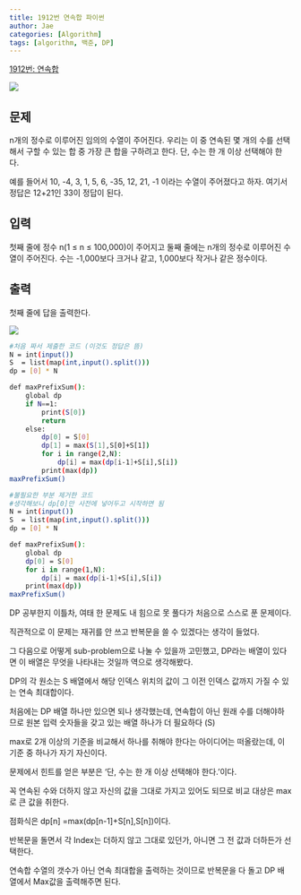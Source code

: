 ```yaml
---
title: 1912번 연속합 파이썬
author: Jae
categories: [Algorithm]
tags: [algorithm, 백준, DP]
---
```


[1912번: 연속합](https://www.acmicpc.net/problem/1912)

![](https://images.velog.io/images/a87380/post/7ad96932-6c81-4660-932d-67b91b6f13ab/image.png)

## 문제

n개의 정수로 이루어진 임의의 수열이 주어진다. 우리는 이 중 연속된 몇 개의 수를 선택해서 구할 수 있는 합 중 가장 큰 합을 구하려고 한다. 단, 수는 한 개 이상 선택해야 한다.

예를 들어서 10, -4, 3, 1, 5, 6, -35, 12, 21, -1 이라는 수열이 주어졌다고 하자. 여기서 정답은 12+21인 33이 정답이 된다.

## 입력

첫째 줄에 정수 n(1 ≤ n ≤ 100,000)이 주어지고 둘째 줄에는 n개의 정수로 이루어진 수열이 주어진다. 수는 -1,000보다 크거나 같고, 1,000보다 작거나 같은 정수이다.

## 출력

첫째 줄에 답을 출력한다.

![](https://images.velog.io/images/a87380/post/96908d4d-8d70-43c5-ab83-e6e27fd392af/image.png)

```bash
#처음 짜서 제출한 코드 (이것도 정답은 뜸)
N = int(input())
S  = list(map(int,input().split()))
dp = [0] * N

def maxPrefixSum():
    global dp
    if N==1:
        print(S[0])
        return
    else:
        dp[0] = S[0]
        dp[1] = max(S[1],S[0]+S[1])
        for i in range(2,N):
            dp[i] = max(dp[i-1]+S[i],S[i])
        print(max(dp))
maxPrefixSum()

#불필요한 부분 제거한 코드
#생각해보니 dp[0]만 사전에 넣어두고 시작하면 됨
N = int(input())
S  = list(map(int,input().split()))
dp = [0] * N

def maxPrefixSum():
    global dp
    dp[0] = S[0]
    for i in range(1,N):
        dp[i] = max(dp[i-1]+S[i],S[i])
    print(max(dp))
maxPrefixSum()
```

DP 공부한지 이틀차, 여태 한 문제도 내 힘으로 못 풀다가 처음으로 스스로 푼 문제이다.

직관적으로 이 문제는 재귀를 안 쓰고 반복문을 쓸 수 있겠다는 생각이 들었다.

그 다음으로 어떻게 sub-problem으로 나눌 수 있을까 고민했고, DP라는 배열이 있다면 이 배열은 무엇을 나타내는 것일까 역으로 생각해봤다.

DP의 각 원소는 S 배열에서 해당 인덱스 위치의 값이 그 이전 인덱스 값까지 가질 수 있는 연속 최대합이다.

처음에는 DP 배열 하나만 있으면 되나 생각했는데, 연속합이 아닌 원래 수를 더해야하므로 원본 입력 숫자들을 갖고 있는 배열 하나가 더 필요하다 (S)

max로 2개 이상의 기준을 비교해서 하나를 취해야 한다는 아이디어는 떠올랐는데, 이 기준 중 하나가 자기 자신이다.

문제에서 힌트를 얻은 부분은 ‘단, 수는 한 개 이상 선택해야 한다.’이다.

꼭 연속된 수와 더하지 않고 자신의 값을 그대로 가지고 있어도 되므로 비교 대상은 max로 큰 값을 취한다.

점화식은 dp[n] =max(dp[n-1]+S[n],S[n])이다.

반복문을 돌면서 각 Index는 더하지 않고 그대로 있던가, 아니면 그 전 값과 더하든가 선택한다.

연속합 수열의 갯수가 아닌 연속 최대합을 출력하는 것이므로 반복문을 다 돌고 DP 배열에서 Max값을 출력해주면 된다.
